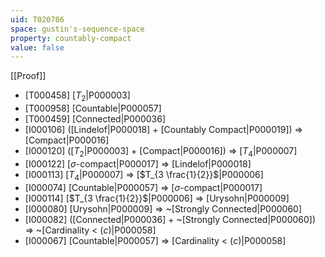 ```yaml
---
uid: T020786
space: gustin's-sequence-space
property: countably-compact
value: false
---
```

[[Proof]]

* [T000458] [$T_2$|P000003]
* [T000958] [Countable|P000057]
* [T000459] [Connected|P000036]
* [I000106] ([Lindelof|P000018] + [Countably Compact|P000019]) => [Compact|P000016]
* [I000120] ([$T_2$|P000003] + [Compact|P000016]) => [$T_4$|P000007]
* [I000122] [$\sigma$-compact|P000017] => [Lindelof|P000018]
* [I000113] [$T_4$|P000007] => [$T_{3 \frac{1}{2}}$|P000006]
* [I000074] [Countable|P000057] => [$\sigma$-compact|P000017]
* [I000114] [$T_{3 \frac{1}{2}}$|P000006] => [Urysohn|P000009]
* [I000080] [Urysohn|P000009] => ~[Strongly Connected|P000060]
* [I000082] ([Connected|P000036] + ~[Strongly Connected|P000060]) => ~[Cardinality < $\mathfrak(c)$|P000058]
* [I000067] [Countable|P000057] => [Cardinality < $\mathfrak(c)$|P000058]

